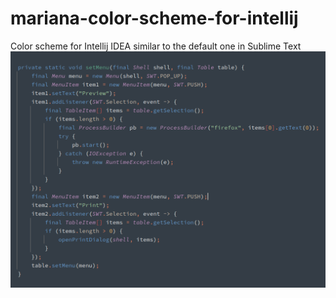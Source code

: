 # mariana-color-scheme-for-intellij
Color scheme for Intellij IDEA similar to the default one in Sublime Text
![alt "Mariana Color Scheme for Intellij"](mariana-color-scheme-for-intellij.png "Mariana Color Scheme for Intellij")
